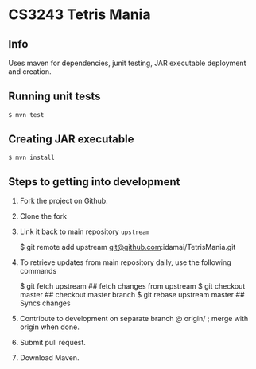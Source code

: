 CS3243 Tetris Mania
=====================================

## Info

Uses maven for dependencies, junit testing, JAR executable deployment and creation.


## Running unit tests

    $ mvn test


## Creating JAR executable

    $ mvn install
    

## Steps to getting into development

1. Fork the project on Github.
2. Clone the fork
3. Link it back to main repository `upstream`

    $ git remote add upstream git@github.com:idamai/TetrisMania.git
    
    
4. To retrieve updates from main repository daily, use the following commands

    $ git fetch upstream              ## fetch changes from upstream
    $ git checkout master             ## checkout master branch
    $ git rebase upstream master      ## Syncs changes
    
    
5. Contribute to development on separate branch @ origin/<branch name> ; merge with origin when done.
6. Submit pull request.
7. Download Maven.

